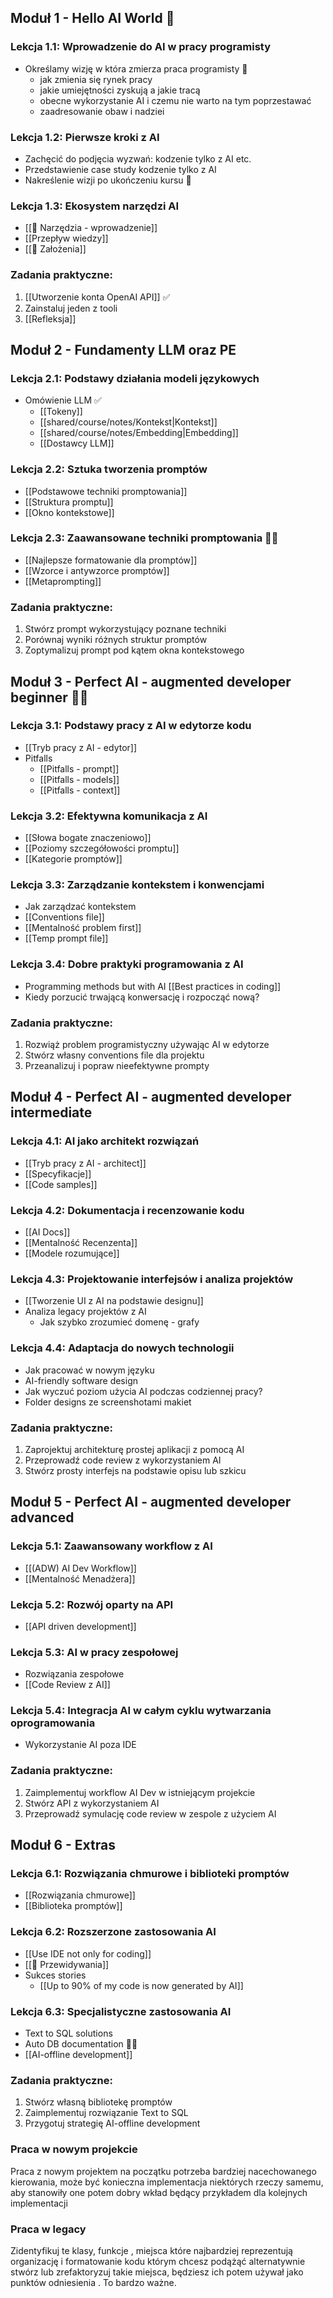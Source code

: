 ## Moduł 1 - Hello AI World 🚧

### Lekcja 1.1: Wprowadzenie do AI w pracy programisty
- Określamy wizję w która zmierza praca programisty 🤖
	- jak zmienia się rynek pracy
	- jakie umiejętności zyskują a jakie tracą
	- obecne wykorzystanie AI i czemu nie warto na tym poprzestawać
	- zaadresowanie obaw i nadziei

### Lekcja 1.2: Pierwsze kroki z AI
- Zachęcić do podjęcia wyzwań: kodzenie tylko z AI etc.
- Przedstawienie case study kodzenie tylko z AI
- Nakreślenie wizji po ukończeniu kursu 🤖

### Lekcja 1.3: Ekosystem narzędzi AI
- [[🧰 Narzędzia - wprowadzenie]]
- [[Przepływ wiedzy]]
- [[🧠 Założenia]]

### Zadania praktyczne: 
1. [[Utworzenie konta OpenAI API]] ✅
2. Zainstaluj jeden z tooli
3. [[Refleksja]]


## Moduł 2 - Fundamenty LLM oraz PE

### Lekcja 2.1: Podstawy działania modeli językowych
- Omówienie LLM ✅
	- [[Tokeny]]
	- [[shared/course/notes/Kontekst|Kontekst]]
	- [[shared/course/notes/Embedding|Embedding]]
	- [[Dostawcy LLM]]

### Lekcja 2.2: Sztuka tworzenia promptów
- [[Podstawowe techniki promptowania]]
- [[Struktura promptu]]
- [[Okno kontekstowe]]

### Lekcja 2.3: Zaawansowane techniki promptowania 🧙‍♂️
- [[Najlepsze formatowanie dla promptów]]
- [[Wzorce i antywzorce promptów]]
- [[Metaprompting]]

### Zadania praktyczne:
1. Stwórz prompt wykorzystujący poznane techniki
2. Porównaj wyniki różnych struktur promptów
3. Zoptymalizuj prompt pod kątem okna kontekstowego


## Moduł 3 - Perfect AI - augmented developer beginner 🧙‍♂️

### Lekcja 3.1: Podstawy pracy z AI w edytorze kodu
- [[Tryb pracy z AI - edytor]] 
- Pitfalls
	- [[Pitfalls - prompt]]
	- [[Pitfalls - models]]
	- [[Pitfalls - context]]

### Lekcja 3.2: Efektywna komunikacja z AI
- [[Słowa bogate znaczeniowo]]
- [[Poziomy szczegółowości promptu]]
- [[Kategorie promptów]]

### Lekcja 3.3: Zarządzanie kontekstem i konwencjami
- Jak zarządzać kontekstem 
- [[Conventions file]] 
- [[Mentalność problem first]]
- [[Temp prompt file]]

### Lekcja 3.4: Dobre praktyki programowania z AI
- Programming methods but with AI [[Best practices in coding]]
- Kiedy porzucić trwającą konwersację i rozpocząć nową?

### Zadania praktyczne:
1. Rozwiąż problem programistyczny używając AI w edytorze
2. Stwórz własny conventions file dla projektu
3. Przeanalizuj i popraw nieefektywne prompty


## Moduł 4 - Perfect AI - augmented developer intermediate

### Lekcja 4.1: AI jako architekt rozwiązań
- [[Tryb pracy z AI - architect]]
- [[Specyfikacje]]
- [[Code samples]]

### Lekcja 4.2: Dokumentacja i recenzowanie kodu
- [[AI Docs]]
- [[Mentalność Recenzenta]]
- [[Modele rozumujące]]

### Lekcja 4.3: Projektowanie interfejsów i analiza projektów
- [[Tworzenie UI z AI na podstawie designu]]
- Analiza legacy projektów z AI
	- Jak szybko zrozumieć domenę - grafy

### Lekcja 4.4: Adaptacja do nowych technologii
- Jak pracować w nowym języku 
- AI-friendly software design
- Jak wyczuć poziom użycia AI podczas codziennej pracy?
- Folder designs ze screenshotami makiet

### Zadania praktyczne:
1. Zaprojektuj architekturę prostej aplikacji z pomocą AI
2. Przeprowadź code review z wykorzystaniem AI
3. Stwórz prosty interfejs na podstawie opisu lub szkicu


## Moduł 5 - Perfect AI - augmented developer advanced

### Lekcja 5.1: Zaawansowany workflow z AI
- [[(ADW) AI Dev Workflow]]
- [[Mentalność Menadżera]]

### Lekcja 5.2: Rozwój oparty na API
- [[API driven development]]

### Lekcja 5.3: AI w pracy zespołowej
- Rozwiązania zespołowe
- [[Code Review z AI]]

### Lekcja 5.4: Integracja AI w całym cyklu wytwarzania oprogramowania
- Wykorzystanie AI poza IDE

### Zadania praktyczne:
1. Zaimplementuj workflow AI Dev w istniejącym projekcie
2. Stwórz API z wykorzystaniem AI
3. Przeprowadź symulację code review w zespole z użyciem AI


## Moduł 6 - Extras

### Lekcja 6.1: Rozwiązania chmurowe i biblioteki promptów
- [[Rozwiązania chmurowe]]
- [[Biblioteka promptów]]

### Lekcja 6.2: Rozszerzone zastosowania AI
- [[Use IDE not only for coding]]
- [[📡 Przewidywania]]
- Sukces stories 
	- [[Up to 90% of my code is now generated by AI]]

### Lekcja 6.3: Specjalistyczne zastosowania AI
- Text to SQL solutions
- Auto DB documentation 🧙‍♂️
- [[AI-offline development]]

### Zadania praktyczne:
1. Stwórz własną bibliotekę promptów
2. Zaimplementuj rozwiązanie Text to SQL
3. Przygotuj strategię AI-offline development


### Praca w nowym projekcie 

Praca z nowym projektem na początku potrzeba bardziej nacechowanego kierowania, może być konieczna implementacja niektórych rzeczy samemu, aby stanowiły one potem dobry wkład będący przykładem dla kolejnych implementacji

### Praca w legacy
Zidentyfikuj te klasy, funkcje , miejsca które najbardziej reprezentują organizację i formatowanie kodu którym chcesz podążąć alternatywnie stwórz lub zrefaktoryzuj takie miejsca, będziesz ich potem używał jako punktów odniesienia . To bardzo ważne.
